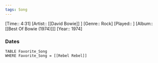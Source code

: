 ```yaml
---
tags: Song  
---
```

[Time:: 4:31]
[Artist:: [[David Bowie]] ]
[Genre:: Rock]
[Played:: ]
[Album:: [[Best Of Bowie (1974)]]]
[Year:: 1974]
### Dates
````dataview
TABLE Favorite_Song
WHERE Favorite_Song = [[Rebel Rebel]]
````